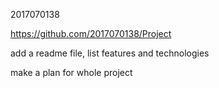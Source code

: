 2017070138



https://github.com/2017070138/Project



add a readme file, list features and technologies

make a plan for whole project


